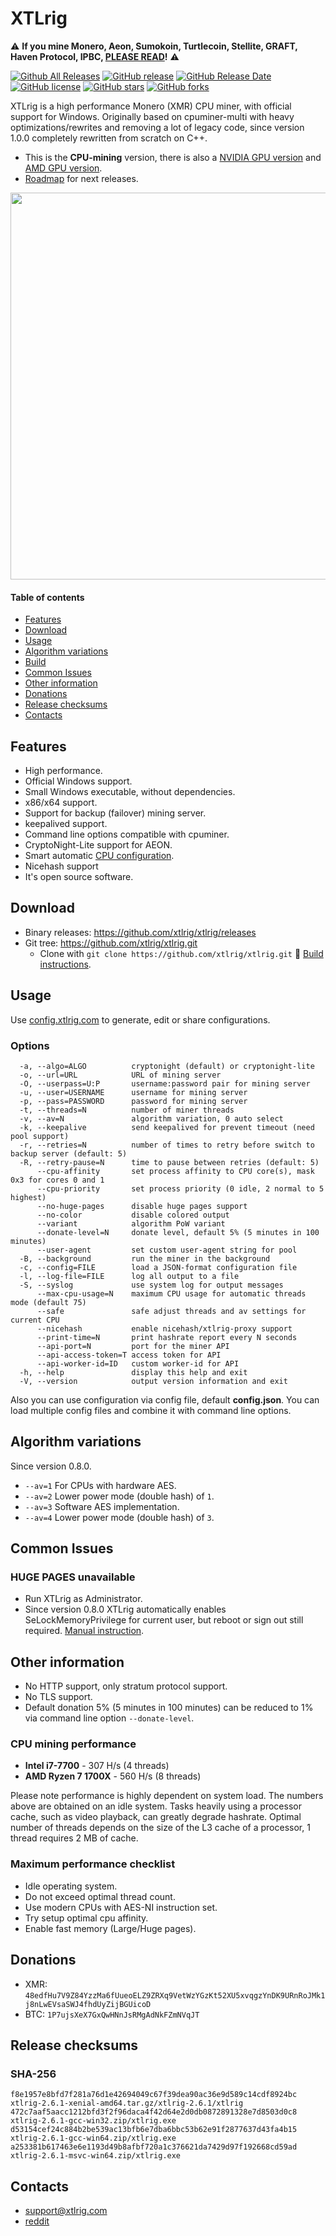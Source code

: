 # XTLrig

:warning: **If you mine Monero, Aeon, Sumokoin, Turtlecoin, Stellite, GRAFT, Haven Protocol, IPBC, [PLEASE READ](https://github.com/xtlrig/xtlrig/issues/482)!** :warning:

[![Github All Releases](https://img.shields.io/github/downloads/xtlrig/xtlrig/total.svg)](https://github.com/xtlrig/xtlrig/releases)
[![GitHub release](https://img.shields.io/github/release/xtlrig/xtlrig/all.svg)](https://github.com/xtlrig/xtlrig/releases)
[![GitHub Release Date](https://img.shields.io/github/release-date-pre/xtlrig/xtlrig.svg)](https://github.com/xtlrig/xtlrig/releases)
[![GitHub license](https://img.shields.io/github/license/xtlrig/xtlrig.svg)](https://github.com/xtlrig/xtlrig/blob/master/LICENSE)
[![GitHub stars](https://img.shields.io/github/stars/xtlrig/xtlrig.svg)](https://github.com/xtlrig/xtlrig/stargazers)
[![GitHub forks](https://img.shields.io/github/forks/xtlrig/xtlrig.svg)](https://github.com/xtlrig/xtlrig/network)

XTLrig is a high performance Monero (XMR) CPU miner, with official support for Windows.
Originally based on cpuminer-multi with heavy optimizations/rewrites and removing a lot of legacy code, since version 1.0.0 completely rewritten from scratch on C++.

* This is the **CPU-mining** version, there is also a [NVIDIA GPU version](https://github.com/xtlrig/xtlrig-nvidia) and [AMD GPU version]( https://github.com/xtlrig/xtlrig-amd).
* [Roadmap](https://github.com/xtlrig/xtlrig/issues/106) for next releases.

<img src="http://i.imgur.com/OKZRVDh.png" width="619" >

#### Table of contents
* [Features](#features)
* [Download](#download)
* [Usage](#usage)
* [Algorithm variations](#algorithm-variations)
* [Build](https://github.com/xtlrig/xtlrig/wiki/Build)
* [Common Issues](#common-issues)
* [Other information](#other-information)
* [Donations](#donations)
* [Release checksums](#release-checksums)
* [Contacts](#contacts)

## Features
* High performance.
* Official Windows support.
* Small Windows executable, without dependencies.
* x86/x64 support.
* Support for backup (failover) mining server.
* keepalived support.
* Command line options compatible with cpuminer.
* CryptoNight-Lite support for AEON.
* Smart automatic [CPU configuration](https://github.com/xtlrig/xtlrig/wiki/Threads).
* Nicehash support
* It's open source software.

## Download
* Binary releases: https://github.com/xtlrig/xtlrig/releases
* Git tree: https://github.com/xtlrig/xtlrig.git
  * Clone with `git clone https://github.com/xtlrig/xtlrig.git` :hammer: [Build instructions](https://github.com/xtlrig/xtlrig/wiki/Build).

## Usage
Use [config.xtlrig.com](https://config.xtlrig.com/xtlrig) to generate, edit or share configurations.

### Options
```
  -a, --algo=ALGO          cryptonight (default) or cryptonight-lite
  -o, --url=URL            URL of mining server
  -O, --userpass=U:P       username:password pair for mining server
  -u, --user=USERNAME      username for mining server
  -p, --pass=PASSWORD      password for mining server
  -t, --threads=N          number of miner threads
  -v, --av=N               algorithm variation, 0 auto select
  -k, --keepalive          send keepalived for prevent timeout (need pool support)
  -r, --retries=N          number of times to retry before switch to backup server (default: 5)
  -R, --retry-pause=N      time to pause between retries (default: 5)
      --cpu-affinity       set process affinity to CPU core(s), mask 0x3 for cores 0 and 1
      --cpu-priority       set process priority (0 idle, 2 normal to 5 highest)
      --no-huge-pages      disable huge pages support
      --no-color           disable colored output
      --variant            algorithm PoW variant
      --donate-level=N     donate level, default 5% (5 minutes in 100 minutes)
      --user-agent         set custom user-agent string for pool
  -B, --background         run the miner in the background
  -c, --config=FILE        load a JSON-format configuration file
  -l, --log-file=FILE      log all output to a file
  -S, --syslog             use system log for output messages
      --max-cpu-usage=N    maximum CPU usage for automatic threads mode (default 75)
      --safe               safe adjust threads and av settings for current CPU
      --nicehash           enable nicehash/xtlrig-proxy support
      --print-time=N       print hashrate report every N seconds
      --api-port=N         port for the miner API
      --api-access-token=T access token for API
      --api-worker-id=ID   custom worker-id for API
  -h, --help               display this help and exit
  -V, --version            output version information and exit
```

Also you can use configuration via config file, default **config.json**. You can load multiple config files and combine it with command line options.

## Algorithm variations
Since version 0.8.0.
* `--av=1` For CPUs with hardware AES.
* `--av=2` Lower power mode (double hash) of `1`.
* `--av=3` Software AES implementation.
* `--av=4` Lower power mode (double hash) of `3`.

## Common Issues
### HUGE PAGES unavailable
* Run XTLrig as Administrator.
* Since version 0.8.0 XTLrig automatically enables SeLockMemoryPrivilege for current user, but reboot or sign out still required. [Manual instruction](https://msdn.microsoft.com/en-gb/library/ms190730.aspx).

## Other information
* No HTTP support, only stratum protocol support.
* No TLS support.
* Default donation 5% (5 minutes in 100 minutes) can be reduced to 1% via command line option `--donate-level`.


### CPU mining performance
* **Intel i7-7700** - 307 H/s (4 threads)
* **AMD Ryzen 7 1700X** - 560 H/s (8 threads)

Please note performance is highly dependent on system load. The numbers above are obtained on an idle system. Tasks heavily using a processor cache, such as video playback, can greatly degrade hashrate. Optimal number of threads depends on the size of the L3 cache of a processor, 1 thread requires 2 MB of cache.

### Maximum performance checklist
* Idle operating system.
* Do not exceed optimal thread count.
* Use modern CPUs with AES-NI instruction set.
* Try setup optimal cpu affinity.
* Enable fast memory (Large/Huge pages).

## Donations
* XMR: `48edfHu7V9Z84YzzMa6fUueoELZ9ZRXq9VetWzYGzKt52XU5xvqgzYnDK9URnRoJMk1j8nLwEVsaSWJ4fhdUyZijBGUicoD`
* BTC: `1P7ujsXeX7GxQwHNnJsRMgAdNkFZmNVqJT`

## Release checksums
### SHA-256
```
f8e1957e8bfd7f281a76d1e42694049c67f39dea90ac36e9d589c14cdf8924bc xtlrig-2.6.1-xenial-amd64.tar.gz/xtlrig-2.6.1/xtlrig
472c7aaf5aacc1212bfd3f2f96daca4f42d64e2d0db0872891328e7d8503d0c8 xtlrig-2.6.1-gcc-win32.zip/xtlrig.exe
d53154cef24c884b2be539ac13bfb6e7dba6bbc53b62e91f2877637d43fa4b15 xtlrig-2.6.1-gcc-win64.zip/xtlrig.exe
a253381b617463e6e1193d49b8afbf720a1c376621da7429d97f192668cd59ad xtlrig-2.6.1-msvc-win64.zip/xtlrig.exe
```

## Contacts
* support@xtlrig.com
* [reddit](https://www.reddit.com/user/XTLrig/)
